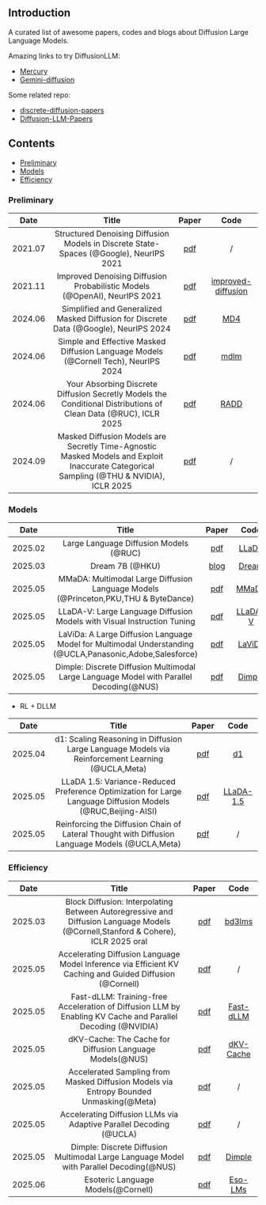 ## Introduction
A curated list of awesome papers, codes and blogs about Diffusion Large Language Models. 

Amazing links to try DiffusionLLM:
- [Mercury](https://www.inceptionlabs.ai/introducing-mercury)
- [Gemini-diffusion](https://deepmind.google/models/gemini-diffusion/)

Some related repo:
- [discrete-diffusion-papers](https://github.com/hanyang1999/discrete-diffusion-papers)
- [Diffusion-LLM-Papers](https://github.com/ML-GSAI/Diffusion-LLM-Papers)

## Contents
* [Preliminary](#preliminary)
* [Models](#models)
* [Efficiency](#efficiency)


### Preliminary
<div id="preliminary"></div>

|Date|Title|Paper|Code|
|:---:|:---:|:---:|:---:|
|2021.07|Structured Denoising Diffusion Models in Discrete State-Spaces (@Google), NeurIPS 2021| [pdf](https://arxiv.org/pdf/2107.03006) | / |
|2021.11|Improved Denoising Diffusion Probabilistic Models (@OpenAI), NeurIPS 2021| [pdf](https://arxiv.org/pdf/2102.09672)| [improved-diffusion](https://github.com/openai/improved-diffusion) |
|2024.06|Simplified and Generalized Masked Diffusion for Discrete Data (@Google), NeurIPS 2024|[pdf](https://arxiv.org/pdf/2406.04329)|[MD4](https://github.com/google-deepmind/md4)|
|2024.06|Simple and Effective Masked Diffusion Language Models (@Cornell Tech), NeurIPS 2024|[pdf](https://arxiv.org/pdf/2406.07524)|[mdlm](https://github.com/kuleshov-group/mdlm)|
|2024.06|Your Absorbing Discrete Diffusion Secretly Models the Conditional Distributions of Clean Data (@RUC), ICLR 2025|[pdf](https://arxiv.org/pdf/2406.03736)|[RADD](https://github.com/ML-GSAI/RADD)|
|2024.09|Masked Diffusion Models are Secretly Time-Agnostic Masked Models and Exploit Inaccurate Categorical Sampling (@THU & NVIDIA), ICLR 2025|[pdf](https://arxiv.org/pdf/2409.02908)|/|

### Models
<div id="models"></div>

|Date|Title|Paper|Code|
|:---:|:---:|:---:|:---:|
|2025.02| Large Language Diffusion Models (@RUC) | [pdf](https://arxiv.org/pdf/2502.09992) | [LLaDA](https://github.com/ML-GSAI/LLaDA)|
|2025.03| Dream 7B (@HKU) | [blog](https://hkunlp.github.io/blog/2025/dream/) | [Dream](https://github.com/HKUNLP/Dream) |
|2025.05| MMaDA: Multimodal Large Diffusion Language Models (@Princeton,PKU,THU & ByteDance) | [pdf](https://arxiv.org/pdf/2505.15809) | [MMaDA](https://github.com/Gen-Verse/MMaDA)|
|2025.05| LLaDA-V: Large Language Diffusion Models with Visual Instruction Tuning|[pdf](https://arxiv.org/pdf/2505.16933)|[LLaDA-V](https://github.com/ML-GSAI/LLaDA-V)|
| 2025.05 | LaViDa: A Large Diffusion Language Model for Multimodal Understanding (@UCLA,Panasonic,Adobe,Salesforce) |  [pdf](http://arxiv.org/pdf/2505.19223) | [LaViDa](https://github.com/jacklishufan/LaViDa) |
| 2025.05 | Dimple: Discrete Diffusion Multimodal Large Language Model with Parallel Decoding(@NUS)|   [pdf](https://arxiv.org/pdf/2505.16990) | [Dimple](https://github.com/yu-rp/Dimple) |

* RL + DLLM

|Date|Title|Paper|Code|
|:---:|:---:|:---:|:---:|
| 2025.04 | d1: Scaling Reasoning in Diffusion Large Language Models via Reinforcement Learning (@UCLA,Meta) | [pdf](https://arxiv.org/pdf/2504.12216) | [d1](https://github.com/dllm-reasoning/d1) |
| 2025.05 | LLaDA 1.5: Variance-Reduced Preference Optimization for Large Language Diffusion Models (@RUC,Beijing-AISI) | [pdf](http://arxiv.org/pdf/2505.19223) | [LLaDA-1.5](https://github.com/ML-GSAI/LLaDA-1.5) |
| 2025.05 | Reinforcing the Diffusion Chain of Lateral Thought with Diffusion Language Models (@UCLA,Meta) | [pdf](https://arxiv.org/pdf/2505.10446) | / |

### Efficiency
<div id="efficiency"></div>

|Date|Title|Paper|Code|
|:---:|:---:|:---:|:---:|
|2025.03|Block Diffusion: Interpolating Between Autoregressive and Diffusion Language Models (@Cornell,Stanford & Cohere), ICLR 2025 oral| [pdf](https://arxiv.org/pdf/2503.09573)|[bd3lms](https://github.com/kuleshov-group/bd3lms)|
|2025.05|Accelerating Diffusion Language Model Inference via Efficient KV Caching and Guided Diffusion (@Cornell)|[pdf](https://arxiv.org/pdf/2505.21467) | / |
|2025.05|Fast-dLLM: Training-free Acceleration of Diffusion LLM by Enabling KV Cache and Parallel Decoding (@NVIDIA) |[pdf](https://arxiv.org/pdf/2505.22618)|[Fast-dLLM](https://github.com/NVlabs/Fast-dLLM)
|2025.05|dKV-Cache: The Cache for Diffusion Language Models(@NUS)|[pdf](https://arxiv.org/pdf/2505.15781) | [dKV-Cache](https://github.com/horseee/dKV-Cache) |
|2025.05|Accelerated Sampling from Masked Diffusion Models via Entropy Bounded Unmasking(@Meta)|[pdf](https://arxiv.org/pdf/2505.24857) | / |
|2025.05|Accelerating Diffusion LLMs via Adaptive Parallel Decoding (@UCLA)|[pdf](https://www.arxiv.org/pdf/2506.00413)| / |
|2025.05|Dimple: Discrete Diffusion Multimodal Large Language Model with Parallel Decoding(@NUS) |[pdf](https://arxiv.org/pdf/2505.16990)| [Dimple](https://github.com/yu-rp/Dimple)|
|2025.06|Esoteric Language Models(@Cornell) |[pdf](https://arxiv.org/pdf/2506.01928)|[Eso-LMs](https://s-sahoo.com/Eso-LMs/)|
